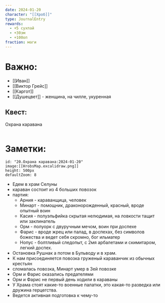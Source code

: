 ```yaml
---
date: 2024-01-20
character: "[[Хроб]]"
type: JournalEntry
rewards:
  - +5 сухпай
  - +30зм
  - +100оп
fraction: маги
---
```

# Важно:
- [[Иван]]
- [[Виктор Грейс]]
- [[Каргот]]
- [[Душецвет]] - женщина, на чилле, укуренная
## Квест:
Охрана каравана
```

```
# Заметки:
```leaflet
id: "20.Охрана каравана:2024-01-20"
image:[[HrobsMap.excalidraw.png]]
height: 500px
defaultZoom: 8
```
- Едем в храм Селуны
- караван состоит из 4 больших повозок
- партия:
	- Арния - караванщица, человек
	- Минарт - помощник, драконорожденный, красный, вроде опытный воин
	- Касия - полуэльфийка скрытая нелюдимая, на ловкости тащит или заклинатель
	- Орм - полуорк с двуручным мечом, воин при доспехе
	- Фарис - вроде жрец или палад, в доспехах, без символов божества и ведет себя скромно, бог ильматер
	- Нопус - болтливый следопыт, с 2мя арбалетами и скимитаром, легкий доспех.
- Остановка Рушнак а потом в Бульводу и в храм.
- К нам присоединяется повозка груженый караванчик из обычных крестьян
- сломалась повозка, Минарт умер в 3ей повозке
- Орм и Фарис оказались предателями
- Орм и Фарис не первый день ходили в караваны
- У Храма стоят какие-то военные палатки, это какая-то разведка или дружина герцегства.
- Ведется активная подготовка к чему-то